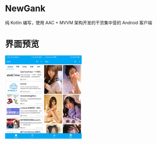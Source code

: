 # NewGank
纯 Kotlin 编写，使用 AAC + MVVM 架构开发的干货集中营的 Android 客户端

# 界面预览

<img src="https://github.com/xiaofei-dev/NewGank/blob/master/art/preview1.jpg" width="25%" height="25%"><img src="https://github.com/xiaofei-dev/NewGank/blob/master/art/preview2.jpg" width="25%" height="25%">
